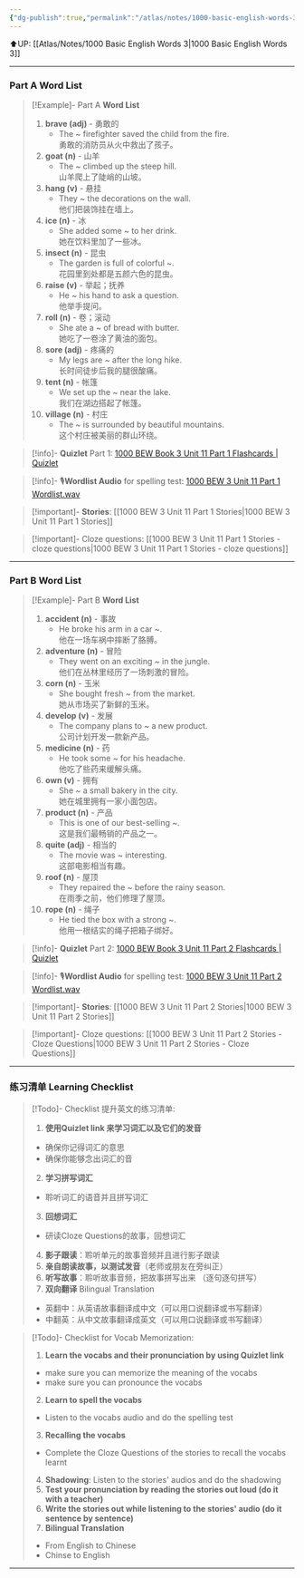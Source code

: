 ```yaml
---
{"dg-publish":true,"permalink":"/atlas/notes/1000-basic-english-words-3-unit-11/"}
---
```


⬆️UP: [[Atlas/Notes/1000 Basic English Words 3\|1000 Basic English Words 3]]

---
### Part A Word List

> [!Example]- Part A **Word List**
> 1. **brave (adj)** - 勇敢的
>     - The ~ firefighter saved the child from the fire.  
>         勇敢的消防员从火中救出了孩子。
> 2. **goat (n)** - 山羊
>     - The ~ climbed up the steep hill.  
>         山羊爬上了陡峭的山坡。
> 3. **hang (v)** - 悬挂
>     - They ~ the decorations on the wall.  
>         他们把装饰挂在墙上。
> 4. **ice (n)** - 冰
>     - She added some ~ to her drink.  
>         她在饮料里加了一些冰。
> 5. **insect (n)** - 昆虫
>     - The garden is full of colorful ~.  
>         花园里到处都是五颜六色的昆虫。
> 6. **raise (v)** - 举起；抚养
>     - He ~ his hand to ask a question.  
>         他举手提问。
> 7. **roll (n)** - 卷；滚动
>     - She ate a ~ of bread with butter.  
>         她吃了一卷涂了黄油的面包。
> 8. **sore (adj)** - 疼痛的
>     - My legs are ~ after the long hike.  
>         长时间徒步后我的腿很酸痛。
> 9. **tent (n)** - 帐篷
>     - We set up the ~ near the lake.  
>         我们在湖边搭起了帐篷。
> 10. **village (n)** - 村庄
>     - The ~ is surrounded by beautiful mountains.  
>         这个村庄被美丽的群山环绕。

> [!info]- **Quizlet** Part 1: [1000 BEW Book 3 Unit 11 Part 1 Flashcards | Quizlet]()

> [!info]- 🎙️**Wordlist Audio** for spelling test: [1000 BEW 3 Unit 11 Part 1 Wordlist.wav]()

> [!important]- **Stories**: [[1000 BEW 3 Unit 11 Part 1 Stories\|1000 BEW 3 Unit 11 Part 1 Stories]]

> [!important]- Cloze questions: [[1000 BEW 3 Unit 11 Part 1 Stories - cloze questions\|1000 BEW 3 Unit 11 Part 1 Stories - cloze questions]]

---
### Part B Word List

> [!Example]- Part B **Word List**
> 1. **accident (n)** - 事故
>     - He broke his arm in a car ~.  
>         他在一场车祸中摔断了胳膊。
> 2. **adventure (n)** - 冒险
>     - They went on an exciting ~ in the jungle.  
>         他们在丛林里经历了一场刺激的冒险。
> 3. **corn (n)** - 玉米
>     - She bought fresh ~ from the market.  
>         她从市场买了新鲜的玉米。
> 4. **develop (v)** - 发展
>     - The company plans to ~ a new product.  
>         公司计划开发一款新产品。
> 5. **medicine (n)** - 药
>     - He took some ~ for his headache.  
>         他吃了些药来缓解头痛。
> 6. **own (v)** - 拥有
>     - She ~ a small bakery in the city.  
>         她在城里拥有一家小面包店。
> 7. **product (n)** - 产品
>     - This is one of our best-selling ~.  
>         这是我们最畅销的产品之一。
> 8. **quite (adj)** - 相当的
>     - The movie was ~ interesting.  
>         这部电影相当有趣。
> 9. **roof (n)** - 屋顶
>     - They repaired the ~ before the rainy season.  
>         在雨季之前，他们修理了屋顶。
> 10. **rope (n)** - 绳子
>     - He tied the box with a strong ~.  
>         他用一根结实的绳子把箱子绑好。



> [!info]- **Quizlet** Part 2: [1000 BEW Book 3 Unit 11 Part 2 Flashcards | Quizlet]()

> [!info]- 🎙️**Wordlist Audio** for spelling test: [1000 BEW 3 Unit 11 Part 2 Wordlist.wav]()

> [!important]- **Stories**: [[1000 BEW 3 Unit 11 Part 2 Stories\|1000 BEW 3 Unit 11 Part 2 Stories]]

> [!important]- Cloze questions: [[1000 BEW 3 Unit 11 Part 2 Stories - Cloze Questions\|1000 BEW 3 Unit 11 Part 2 Stories - Cloze Questions]]


---- 
### 练习清单 Learning Checklist

> [!Todo]- Checklist 提升英文的练习清单:
> 1. **使用Quizlet link 来学习词汇以及它们的发音** 
>	- 确保你记得词汇的意思 
>	- 确保你能够念出词汇的音 
> 2. **学习拼写词汇** 
>	- 聆听词汇的语音并且拼写词汇 
> 3. **回想词汇**
>	- 研读Cloze Questions的故事，回想词汇 
> 4. **影子跟读**：聆听单元的故事音频并且进行影子跟读 
> 5. **亲自朗读故事，以测试发音**（老师或朋友在旁纠正）
> 6. **听写故事**：聆听故事音频，把故事拼写出来 （逐句逐句拼写）
> 7. **双向翻译** Bilingual Translation 
>	- 英翻中：从英语故事翻译成中文（可以用口说翻译或书写翻译）
>	- 中翻英：从中文故事翻译成英文（可以用口说翻译或书写翻译）

> [!Todo]- Checklist for Vocab Memorization:
> 
> 1. **Learn the vocabs and their pronunciation by using Quizlet link**
>	- make sure you can memorize the meaning of the vocabs
>	- make sure you can pronounce the vocabs
> 2. **Learn to spell the vocabs**
>	- Listen to the vocabs audio and do the spelling test
> 3. **Recalling the vocabs**
>	- Complete the Cloze Questions of the stories to recall the vocabs learnt
> 4. **Shadowing**: Listen to the stories' audios and do the shadowing
> 5. **Test your pronunciation by reading the stories out loud (do it with a teacher)**
> 6. **Write the stories out while listening to the stories' audio (do it sentence by sentence)**
> 7. **Bilingual Translation** 
> 	- From English to Chinese
> 	- Chinse to English


---
